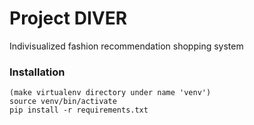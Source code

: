 # Project DIVER
Indivisualized fashion recommendation shopping system

### Installation
```
(make virtualenv directory under name 'venv')
source venv/bin/activate
pip install -r requirements.txt
```
